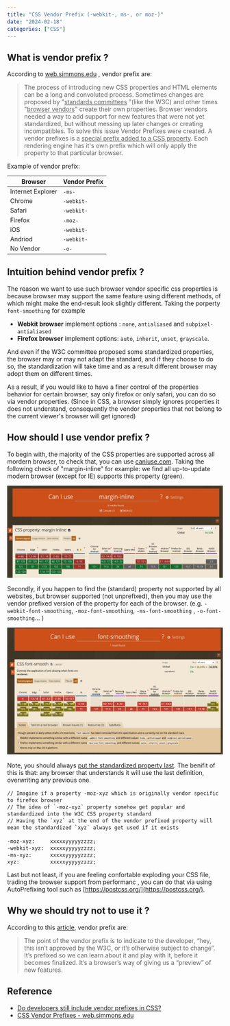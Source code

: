 ```yaml
---
title: "CSS Vendor Prefix (-webkit-, ms-, or moz-)"
date: "2024-02-18"
categories: ["CSS"]
---
```



## What is vendor prefix ?

According to [web.simmons.edu](http://web.simmons.edu/) , vendor prefix are:

>    The process of introducing new CSS properties and HTML elements can be a long and convoluted process. Sometimes changes are proposed by "<u>standards committees</u> "(like the W3C) and other times "<u>browser vendors</u>" create their own properties.
>   Browser vendors needed a way to add support for new features that were not yet standardized, but without messing up later changes or creating incompatibles. To solve this issue Vendor Prefixes were created. A vendor prefixes is a <u>special prefix added to a CSS property</u>. Each rendering engine has it's own prefix which will only apply the property to that particular browser.


Example of vendor prefix:

| Browser           | Vendor Prefix |
| ----------------- | ------------- |
| Internet Explorer | `-ms-`        |
| Chrome            | `-webkit-`    |
| Safari            | `-webkit-`    |
| Firefox           | `-moz-`       |
| iOS               | `-webkit-`    |
| Andriod           | `-webkit-`    |
| No Vendor         | `-o-`         |



## Intuition behind vendor prefix ?

The reason we want to use such browser vendor specific css properties is because browser may support the same feature using different methods, of which might make the end-result look slightly different. Taking the porperty  `font-smoothing`  for example

-   **Webkit browser** implement options : `none`, `antialiased` and `subpixel-antialiased`
-   **Firefox browser** implement options: `auto`, `inherit`, `unset`, `grayscale`.

And even if the W3C committee proposed some standardized properties, the browser may or may not adapt the standard, and if they choose to do so, the standardization will take time and as a result different browser may adopt them on different times.

As a result, if you would like to have a finer control of the properties behavior for certain browser, say only firefox or only safari, you can do so via vendor properties. (Since in CSS, a browser simply ignores properties it does not understand, consequently the vendor properties that not belong to the current viewer's browser will get ignored)



## How should I use vendor prefix ?

To begin with, the majority of the CSS properties are supported across all mordern browser, to check that, you can use [caniuse.com](https://caniuse.com/). Taking the following check of "margin-inline" for example: we find all up-to-update modern browser (except for IE) supports this property (green).

![](./DASD8.jpg)

Secondly, if you happen to find the (standard) property not supported by all websites, but browser supported (not unprefixed), then you may use the vendor prefixed version of the property for each of the browser. (e.g. `-webkit-font-smoothing`, `-moz-font-smoothing`, `-ms-font-smoothing` , `-o-font-smoothing`... )

![](./ADU89A.jpg)

Note, you should always <u>put the standardized property last</u>. The benifit of this is that: any browser that understands it will use the last definition, overwriting any previous one.

```
// Imagine if a property -moz-xyz which is originally vendor specific to firefox browser
// The idea of `-moz-xyz` property somehow get popular and standardized into the W3C CSS property standard
// Having the `xyz` at the end of the vendor prefixed property will mean the standardized `xyz` always get used if it exists

-moz-xyz:     xxxxxyyyyyzzzz;
-webkit-xyz:  xxxxxyyyyyzzzz;
-ms-xyz:      xxxxxyyyyyzzzz;
xyz:          xxxxxyyyyyzzzz;

```

Last but not least, if you are feeling confortable exploding your CSS file, trading the browser support from performanc , you can do that via using AutoPrefixing tool such as [https://postcss.org/](https://postcss.org/).



## Why we should try not to use it ?

According to this [article](https://www.quora.com/Do-developers-still-include-vendor-prefixes-in-CSS-Besides-tools-like-Autoprefixer-what-other-tools-can-be-used/answer/Frank-M-Taylor-1?share=3bfecc91&srid=tVE5), vendor prefix are:

> The point of the vendor prefix is to indicate to the developer, “hey, this isn’t approved by the W3C, or it’s otherwise subject to change”. It’s prefixed so we can learn about it and play with it, before it becomes finalized. It’s a browser’s way of giving us a “preview” of new features.



## Reference

- [Do developers still include vendor prefixes in CSS? ](https://www.quora.com/Do-developers-still-include-vendor-prefixes-in-CSS-Besides-tools-like-Autoprefixer-what-other-tools-can-be-used/answer/Frank-M-Taylor-1?share=3bfecc91&srid=tVE5)
- [CSS Vendor Prefixes - web.simmons.edu](http://web.simmons.edu/~grovesd/comm244/notes/week6/css3-compatibility#:~:text=A%20vendor%20prefixes%20is%20a,property%20to%20that%20particular%20browser.&text=Much%20less%20necessary%2C%20but%20still%20used.)